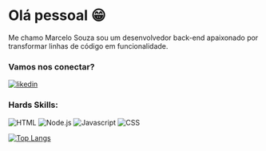 # Olá pessoal 😁
Me chamo Marcelo Souza sou um desenvolvedor back-end apaixonado por transformar linhas de código em funcionalidade.

### Vamos nos conectar?

[ ![likedin](https://img.shields.io/badge/LinkedIn-0077B5?style=for-the-badge&logo=linkedin&logoColor=white)](www.linkedin.com/in/marcelo-souzadds
)

### Hards Skills:
![HTML](https://img.shields.io/badge/HTML5-E34F26?style=for-the-badge&logo=html5&logoColor=white)
![Node.js](https://img.shields.io/badge/Node%20js-339933?style=for-the-badge&logo=nodedotjs&logoColor=white)
![Javascript](https://img.shields.io/badge/JavaScript-323330?style=for-the-badge&logo=javascript&logoColor=F7DF1E)
![CSS](https://img.shields.io/badge/CSS3-1572B6?style=for-the-badge&logo=css3&logoColor=white)

[![Top Langs](https://github-readme-stats.vercel.app/api/top-langs/?username=Marcelo-dds-)](https://github.com/Marcelo-dds/Marcelo-dds-)

